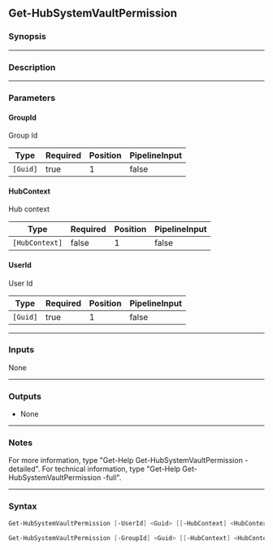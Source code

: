 Get-HubSystemVaultPermission
----------------------------

### Synopsis

---

### Description

---

### Parameters
#### **GroupId**
Group Id

|Type    |Required|Position|PipelineInput|
|--------|--------|--------|-------------|
|`[Guid]`|true    |1       |false        |

#### **HubContext**
Hub context

|Type          |Required|Position|PipelineInput|
|--------------|--------|--------|-------------|
|`[HubContext]`|false   |1       |false        |

#### **UserId**
User Id

|Type    |Required|Position|PipelineInput|
|--------|--------|--------|-------------|
|`[Guid]`|true    |1       |false        |

---

### Inputs
None

---

### Outputs
* None

---

### Notes
For more information, type "Get-Help Get-HubSystemVaultPermission -detailed". For technical information, type "Get-Help Get-HubSystemVaultPermission -full".

---

### Syntax
```PowerShell
Get-HubSystemVaultPermission [-UserId] <Guid> [[-HubContext] <HubContext>] [<CommonParameters>]
```
```PowerShell
Get-HubSystemVaultPermission [-GroupId] <Guid> [[-HubContext] <HubContext>] [<CommonParameters>]
```
